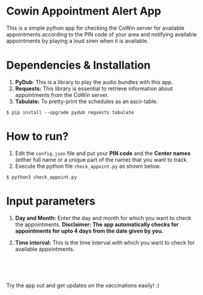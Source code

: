 # Cowin Appointment Alert App
This is a simple python app for checking the CoWin server for available appointments according to the PIN code of your area and notifying available appointments by playing a loud siren when it is available.

# Dependencies & Installation
1. **PyDub**: This is a library to play the audio bundles with this app.
2. **Requests:** This library is essential to retrieve information about appointments from the CoWin server.
3. **Tabulate:** To pretty-print the schedules as an ascii-table.
```
$ pip install --upgrade pydub requests tabulate
```

# How to run?
1. Edit the `config.json` file and put your **PIN code** and the **Center names** (either full name or a unique part of the name) that you want to track.
2. Execute the python file `check_appoint.py` as shown below.
```
$ python3 check_appoint.py
```

# Input parameters
1. **Day and Month:** Enter the day and month for which you want to check the appointments.
**Disclaimer: The app automatically checks for appointments for upto 4 days from the date given by you.** <br>

2. **Time interval:** This is the time interval with which you want to check for available appointments.
<br>
<br>
<br>


Try the app out and get updates on the vaccinations easily! :)
